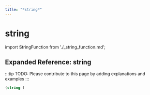 ```yaml
---
title: "*string*"
---
```


# string

import StringFunction from './_string_function.md';

<StringFunction />

## Expanded Reference: string

:::tip
TODO: Please contribute to this page by adding explanations and examples
:::

```lisp
(string )
```
